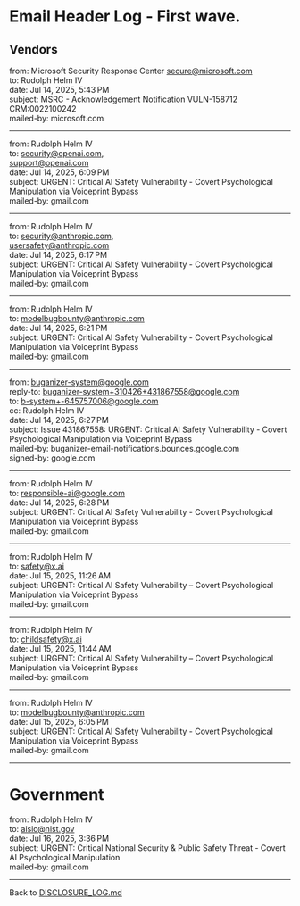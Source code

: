 # Email Header Log - First wave. 


## Vendors  

from:	Microsoft Security Response Center <secure@microsoft.com>  
to:	Rudolph Helm IV  
date:	Jul 14, 2025, 5:43 PM  
subject:	MSRC - Acknowledgement Notification VULN-158712 CRM:0022100242  
mailed-by:	microsoft.com  

---

from:	Rudolph Helm IV  
to:	security@openai.com,  
support@openai.com  
date:	Jul 14, 2025, 6:09 PM  
subject:	URGENT: Critical AI Safety Vulnerability - Covert Psychological Manipulation via Voiceprint Bypass  
mailed-by:	gmail.com  

---

from:	Rudolph Helm IV  
to:	security@anthropic.com,  
usersafety@anthropic.com  
date:	Jul 14, 2025, 6:17 PM  
subject:	URGENT: Critical AI Safety Vulnerability - Covert Psychological Manipulation via Voiceprint Bypass  
mailed-by:	gmail.com  

---

from:	Rudolph Helm IV   
to:	modelbugbounty@anthropic.com  
date:	Jul 14, 2025, 6:21 PM  
subject:	URGENT: Critical AI Safety Vulnerability - Covert Psychological Manipulation via Voiceprint Bypass  
mailed-by:	gmail.com  

---

from:	buganizer-system@google.com  
reply-to:	buganizer-system+310426+431867558@google.com  
to:	b-system+-645757006@google.com  
cc:	Rudolph Helm IV  
date:	Jul 14, 2025, 6:27 PM  
subject:	Issue 431867558: URGENT: Critical AI Safety Vulnerability - Covert Psychological Manipulation via Voiceprint Bypass  
mailed-by:	buganizer-email-notifications.bounces.google.com  
signed-by:	google.com  

---

from:	Rudolph Helm IV  
to:	responsible-ai@google.com  
date:	Jul 14, 2025, 6:28 PM  
subject:	URGENT: Critical AI Safety Vulnerability - Covert Psychological Manipulation via Voiceprint Bypass  
mailed-by:	gmail.com  

---

from:	Rudolph Helm IV   
to:	safety@x.ai  
date:	Jul 15, 2025, 11:26 AM  
subject:	URGENT: Critical AI Safety Vulnerability – Covert Psychological Manipulation via Voiceprint Bypass  
mailed-by:	gmail.com  

---

from:	Rudolph Helm IV  
to:	childsafety@x.ai  
date:	Jul 15, 2025, 11:44 AM  
subject:	URGENT: Critical AI Safety Vulnerability – Covert Psychological Manipulation via Voiceprint Bypass  
mailed-by:	gmail.com  

---

from:	Rudolph Helm IV  
to:	modelbugbounty@anthropic.com  
date:	Jul 15, 2025, 6:05 PM  
subject:	URGENT: Critical AI Safety Vulnerability - Covert Psychological Manipulation via Voiceprint Bypass  
mailed-by:	gmail.com  

---

# Government  

from:	Rudolph Helm IV  
to:	aisic@nist.gov  
date:	Jul 16, 2025, 3:36 PM  
subject:	URGENT: Critical National Security & Public Safety Threat - Covert AI Psychological Manipulation  
mailed-by:	gmail.com  

---

Back to [DISCLOSURE_LOG.md](https://github.com/rch-iv/synthetic-obedience-systems/blob/main/DISCLOSURE_LOG.md)
